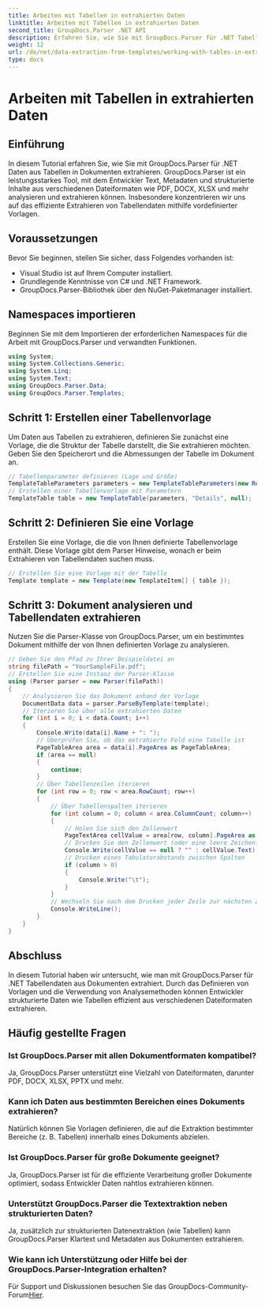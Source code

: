 ```yaml
---
title: Arbeiten mit Tabellen in extrahierten Daten
linktitle: Arbeiten mit Tabellen in extrahierten Daten
second_title: GroupDocs.Parser .NET API
description: Erfahren Sie, wie Sie mit GroupDocs.Parser für .NET Tabellendaten aus Dokumenten extrahieren. Analysieren Sie strukturierte Inhalte effizient mit vordefinierten Vorlagen.
weight: 12
url: /de/net/data-extraction-from-templates/working-with-tables-in-extracted-data/
type: docs
---
```

# Arbeiten mit Tabellen in extrahierten Daten

## Einführung
In diesem Tutorial erfahren Sie, wie Sie mit GroupDocs.Parser für .NET Daten aus Tabellen in Dokumenten extrahieren. GroupDocs.Parser ist ein leistungsstarkes Tool, mit dem Entwickler Text, Metadaten und strukturierte Inhalte aus verschiedenen Dateiformaten wie PDF, DOCX, XLSX und mehr analysieren und extrahieren können. Insbesondere konzentrieren wir uns auf das effiziente Extrahieren von Tabellendaten mithilfe vordefinierter Vorlagen.
## Voraussetzungen
Bevor Sie beginnen, stellen Sie sicher, dass Folgendes vorhanden ist:
- Visual Studio ist auf Ihrem Computer installiert.
- Grundlegende Kenntnisse von C# und .NET Framework.
- GroupDocs.Parser-Bibliothek über den NuGet-Paketmanager installiert.

## Namespaces importieren
Beginnen Sie mit dem Importieren der erforderlichen Namespaces für die Arbeit mit GroupDocs.Parser und verwandten Funktionen.
```csharp
using System;
using System.Collections.Generic;
using System.Linq;
using System.Text;
using GroupDocs.Parser.Data;
using GroupDocs.Parser.Templates;
```
## Schritt 1: Erstellen einer Tabellenvorlage
Um Daten aus Tabellen zu extrahieren, definieren Sie zunächst eine Vorlage, die die Struktur der Tabelle darstellt, die Sie extrahieren möchten. Geben Sie den Speicherort und die Abmessungen der Tabelle im Dokument an.
```csharp
// Tabellenparameter definieren (Lage und Größe)
TemplateTableParameters parameters = new TemplateTableParameters(new Rectangle(new Point(35, 320), new Size(530, 55)), null);
// Erstellen einer Tabellenvorlage mit Parametern
TemplateTable table = new TemplateTable(parameters, "Details", null);
```
## Schritt 2: Definieren Sie eine Vorlage
Erstellen Sie eine Vorlage, die die von Ihnen definierte Tabellenvorlage enthält. Diese Vorlage gibt dem Parser Hinweise, wonach er beim Extrahieren von Tabellendaten suchen muss.
```csharp
// Erstellen Sie eine Vorlage mit der Tabelle
Template template = new Template(new TemplateItem[] { table });
```
## Schritt 3: Dokument analysieren und Tabellendaten extrahieren
Nutzen Sie die Parser-Klasse von GroupDocs.Parser, um ein bestimmtes Dokument mithilfe der von Ihnen definierten Vorlage zu analysieren.
```csharp
// Geben Sie den Pfad zu Ihrer Beispieldatei an
string filePath = "YourSampleFile.pdf";
// Erstellen Sie eine Instanz der Parser-Klasse
using (Parser parser = new Parser(filePath))
{
    // Analysieren Sie das Dokument anhand der Vorlage
    DocumentData data = parser.ParseByTemplate(template);
    // Iterieren Sie über alle extrahierten Daten
    for (int i = 0; i < data.Count; i++)
    {
        Console.Write(data[i].Name + ": ");
        // Überprüfen Sie, ob das extrahierte Feld eine Tabelle ist
        PageTableArea area = data[i].PageArea as PageTableArea;
        if (area == null)
        {
            continue;
        }
        // Über Tabellenzeilen iterieren
        for (int row = 0; row < area.RowCount; row++)
        {
            // Über Tabellenspalten iterieren
            for (int column = 0; column < area.ColumnCount; column++)
            {
                // Holen Sie sich den Zellenwert
                PageTextArea cellValue = area[row, column].PageArea as PageTextArea;
                // Drucken Sie den Zellenwert (oder eine leere Zeichenfolge, wenn dieser null ist).
                Console.Write(cellValue == null ? "" : cellValue.Text);
                // Drucken eines Tabulatorabstands zwischen Spalten
                if (column > 0)
                {
                    Console.Write("\t");
                }
            }
            // Wechseln Sie nach dem Drucken jeder Zeile zur nächsten Zeile
            Console.WriteLine();
        }
    }
}
```

## Abschluss
In diesem Tutorial haben wir untersucht, wie man mit GroupDocs.Parser für .NET Tabellendaten aus Dokumenten extrahiert. Durch das Definieren von Vorlagen und die Verwendung von Analysemethoden können Entwickler strukturierte Daten wie Tabellen effizient aus verschiedenen Dateiformaten extrahieren.

## Häufig gestellte Fragen
### Ist GroupDocs.Parser mit allen Dokumentformaten kompatibel?
Ja, GroupDocs.Parser unterstützt eine Vielzahl von Dateiformaten, darunter PDF, DOCX, XLSX, PPTX und mehr.
### Kann ich Daten aus bestimmten Bereichen eines Dokuments extrahieren?
Natürlich können Sie Vorlagen definieren, die auf die Extraktion bestimmter Bereiche (z. B. Tabellen) innerhalb eines Dokuments abzielen.
### Ist GroupDocs.Parser für große Dokumente geeignet?
Ja, GroupDocs.Parser ist für die effiziente Verarbeitung großer Dokumente optimiert, sodass Entwickler Daten nahtlos extrahieren können.
### Unterstützt GroupDocs.Parser die Textextraktion neben strukturierten Daten?
Ja, zusätzlich zur strukturierten Datenextraktion (wie Tabellen) kann GroupDocs.Parser Klartext und Metadaten aus Dokumenten extrahieren.
### Wie kann ich Unterstützung oder Hilfe bei der GroupDocs.Parser-Integration erhalten?
 Für Support und Diskussionen besuchen Sie das GroupDocs-Community-Forum[Hier](https://forum.groupdocs.com/c/parser/17).